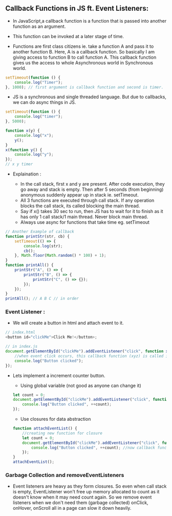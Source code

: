 ## Callback Functions in JS ft. Event Listeners:

-   In JavaScript,a callback function is a function that is passed into another function as an argument.
-   This function can be invoked at a later stage of time.

-   Functions are first class citizens ie. take a function A and pass it to another function B. Here, A is a callback function. So basically I am giving access to function B to call function A. This callback function gives us the access to whole Asynchronous world in Synchronous world.

```js
setTimeout(function () {
    console.log("Timer");
}, 1000); // first argument is callback function and second is timer.
```

-   JS is a synchronous and single threaded language. But due to callbacks, we can do async things in JS.

```js
setTimeout(function () {
    console.log("timer");
}, 5000);

function x(y) {
    console.log("x");
    y();
}
x(function y() {
    console.log("y");
});
// x y timer
```

-   Explaination :

    -   In the call stack, first x and y are present. After code execution, they go away and stack is empty. Then after 5 seconds (from beginning) anonymous suddenly appear up in stack ie. setTimeout.
    -   All 3 functions are executed through call stack. If any operation blocks the call stack, its called blocking the main thread.
    -   Say if x() takes 30 sec to run, then JS has to wait for it to finish as it has only 1 call stack/1 main thread. Never block main thread.
    -   Always use async for functions that take time eg. setTimeout

```js
// Another Example of callback
function printStr(str, cb) {
    setTimeout(() => {
        console.log(str);
        cb();
    }, Math.floor(Math.random() * 100) + 1);
}
function printAll() {
    printStr("A", () => {
        printStr("B", () => {
            printStr("C", () => {});
        });
    });
}
printAll(); // A B C // in order
```

### Event Listener :

-   We will create a button in html and attach event to it.

```js
// index.html
<button id="clickMe">Click Me!</button>;

// in index.js
document.getElementById("clickMe").addEventListener("click", function xyz() {
    //when event click occurs, this callback function (xyz) is called into callstack
    console.log("Button clicked");
});
```

-   Lets implement a increment counter button.

    -   Using global variable (not good as anyone can change it)

    ```js
    let count = 0;
    document.getElementById("clickMe").addEventListener("click", function xyz() {
        console.log("Button clicked", ++count);
    });
    ```

    -   Use closures for data abstraction

    ```js
    function attachEventList() {
        //creating new function for closure
        let count = 0;
        document.getElementById("clickMe").addEventListener("click", function xyz() {
            console.log("Button clicked", ++count); //now callback function forms closure with outer scope(count)
        });
    }
    attachEventList();
    ```

### Garbage Collection and removeEventListeners

-   Event listeners are heavy as they form closures. So even when call stack is empty, EventListener won't free up memory allocated to count as it doesn't know when it may need count again. So we remove event listeners when we don't need them (garbage collected) onClick, onHover, onScroll all in a page can slow it down heavily.
